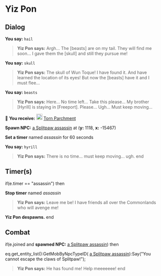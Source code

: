 # Yiz Pon




## Dialog

**You say:** `hail`



>**Yiz Pon says:** Argh... The [beasts] are on my tail. They will find me soon... I gave them the [skull] and still they pursue me!

**You say:** `skull`



>**Yiz Pon says:** The skull of Wun Toque! I have found it. And have learned the location of its eyes! But now the [beasts] have it and I must flee...

**You say:** `beasts`



>**Yiz Pon says:** Here... No time left... Take this please... My brother [Hyrill] is staying in [Freeport]. Please... Ugh... Must keep moving...


 &#127873; **You receive:**  <img style="background:url(/static/icons/blank_slot.gif);width:20px;height:20px;" src="/static/icons/item_864.png" alt="" /> <a
                                href="/item/18010" data-url="18010" class="tooltip-link link">Torn Parchment</a>


**Spawn NPC:**  [a Splitpaw assassin](/npc/12005) at (**y:** 1118, **x:** -15467)


**Set a timer** named *assassin* for 60 seconds

**You say:** `hyrill`



>**Yiz Pon says:** There is no time... must keep moving... ugh.
end



## Timer(s)

if(e.timer == "assassin") then


**Stop timer** named *assassin*


>**Yiz Pon says:** Leave me be! I have friends all over the Commonlands who will avenge me!


**Yiz Pon despawns.**
end



## Combat

if(e.joined and **spawned NPC:**  [a Splitpaw assassin](/npc/12005)) then


eq.get_entity_list():GetMobByNpcTypeID( [a Splitpaw assassin](/npc/12005)):Say("You cannot escape the claws of Splitpaw!");


>**Yiz Pon says:** He has found me! Help meeeeeee!
end

